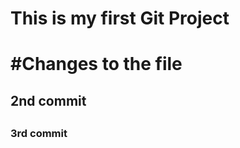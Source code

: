 
<h1>This is my first Git Project<h1>
#Changes to the file
<h2> 2nd commit <h2>
<h3> 3rd commit <h3>
